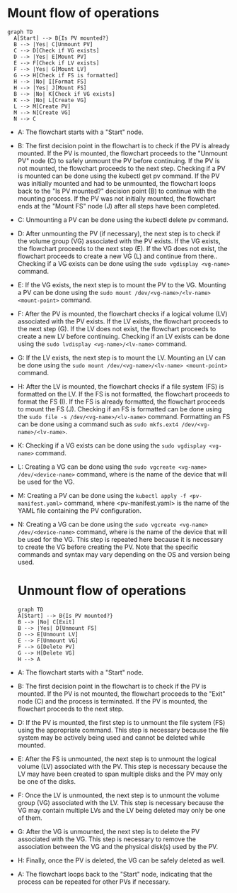 # Mount flow of operations
```mermaid
graph TD
  A[Start] --> B{Is PV mounted?}
  B --> |Yes| C[Unmount PV]
  C --> D[Check if VG exists]
  D --> |Yes| E[Mount PV]
  E --> F[Check if LV exists]
  F --> |Yes| G[Mount LV]
  G --> H[Check if FS is formatted]
  H --> |No| I[Format FS]
  H --> |Yes| J[Mount FS]
  B --> |No| K[Check if VG exists]
  K --> |No| L[Create VG]
  L --> M[Create PV]
  M --> N[Create VG]
  N --> C
  ```
- A: The flowchart starts with a "Start" node.
- B: The first decision point in the flowchart is to check if the PV is already mounted. If the PV is mounted, the flowchart proceeds to the "Unmount PV" node (C) to safely unmount the PV before continuing. If the PV is not mounted, the flowchart proceeds to the next step. Checking if a PV is mounted can be done using the kubectl get pv command. If the PV was initially mounted and had to be unmounted, the flowchart loops back to the "Is PV mounted?" decision point (B) to continue with the mounting process. If the PV was not initially mounted, the flowchart ends at the "Mount FS" node (J) after all steps have been completed.
- C: Unmounting a PV can be done using the kubectl delete pv <pv-name> command.
- D: After unmounting the PV (if necessary), the next step is to check if the volume group (VG) associated with the PV exists. If the VG exists, the flowchart proceeds to the next step (E). If the VG does not exist, the flowchart proceeds to create a new VG (L) and continue from there.. Checking if a VG exists can be done using the `sudo vgdisplay <vg-name>` command.
- E: If the VG exists, the next step is to mount the PV to the VG. Mounting a PV can be done using the `sudo mount /dev/<vg-name>/<lv-name> <mount-point>` command.
- F: After the PV is mounted, the flowchart checks if a logical volume (LV) associated with the PV exists. If the LV exists, the flowchart proceeds to the next step (G). If the LV does not exist, the flowchart proceeds to create a new LV before continuing. Checking if an LV exists can be done using the `sudo lvdisplay <vg-name>/<lv-name>` command.
- G: If the LV exists, the next step is to mount the LV. Mounting an LV can be done using the `sudo mount /dev/<vg-name>/<lv-name> <mount-point>` command.
- H: After the LV is mounted, the flowchart checks if a file system (FS) is formatted on the LV. If the FS is not formatted, the flowchart proceeds to format the FS (I). If the FS is already formatted, the flowchart proceeds to mount the FS (J). Checking if an FS is formatted can be done using the `sudo file -s /dev/<vg-name>/<lv-name>` command. Formatting an FS can be done using a command such as `sudo mkfs.ext4 /dev/<vg-name>/<lv-name>`.
- K: Checking if a VG exists can be done using the `sudo vgdisplay <vg-name>` command.
- L: Creating a VG can be done using the `sudo vgcreate <vg-name> /dev/<device-name>` command, where <device-name> is the name of the device that will be used for the VG.
- M: Creating a PV can be done using the `kubectl apply -f <pv-manifest.yaml>` command, where <pv-manifest.yaml> is the name of the YAML file containing the PV configuration.
- N: Creating a VG can be done using the `sudo vgcreate <vg-name> /dev/<device-name>` command, where <device-name> is the name of the device that will be used for the VG. This step is repeated here because it is necessary to create the VG before creating the PV.
Note that the specific commands and syntax may vary depending on the OS and version being used.
  
  # Unmount flow of operations
  ```mermaid
  graph TD
  A[Start] --> B{Is PV mounted?}
  B --> |No| C[Exit]
  B --> |Yes| D[Unmount FS]
  D --> E[Unmount LV]
  E --> F[Unmount VG]
  F --> G[Delete PV]
  G --> H[Delete VG]
  H --> A
  ```
- A: The flowchart starts with a "Start" node.
- B: The first decision point in the flowchart is to check if the PV is mounted. If the PV is not mounted, the flowchart proceeds to the "Exit" node (C) and the process is terminated. If the PV is mounted, the flowchart proceeds to the next step.
- D: If the PV is mounted, the first step is to unmount the file system (FS) using the appropriate command. This step is necessary because the file system may be actively being used and cannot be deleted while mounted.
- E: After the FS is unmounted, the next step is to unmount the logical volume (LV) associated with the PV. This step is necessary because the LV may have been created to span multiple disks and the PV may only be one of the disks.
- F: Once the LV is unmounted, the next step is to unmount the volume group (VG) associated with the LV. This step is necessary because the VG may contain multiple LVs and the LV being deleted may only be one of them.
- G: After the VG is unmounted, the next step is to delete the PV associated with the VG. This step is necessary to remove the association between the VG and the physical disk(s) used by the PV.
- H: Finally, once the PV is deleted, the VG can be safely deleted as well.
- A: The flowchart loops back to the "Start" node, indicating that the process can be repeated for other PVs if necessary.
